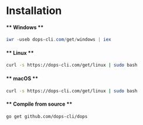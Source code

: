 # Installation

<!-- tabs:start -->

#### ** Windows **

```powershell
iwr -useb dops-cli.com/get/windows | iex
```

#### ** Linux **

```bash
curl -s https://dops-cli.com/get/linux | sudo bash
```

#### ** macOS **

```bash
curl -s https://dops-cli.com/get/linux | sudo bash
```

#### ** Compile from source **

```bash
go get github.com/dops-cli/dops
```

<!-- tabs:end -->